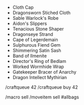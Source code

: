 + Cloth Cap
+ Dragonsworn Stiched Cloth
+ Sable Warlock's Robe
+ Aidon's Slippers
+ Tenacious Stone Shaper
+ Dragonseye Strand
+ Cape of Legerdemain
+ Sulphurous Fiend Gem
+ Shimmering Satin Sash
+ Band of Ilmenite
+ Director's Ring of Bedlam
+ Worked Wormhide Wrap
+ Gatekeeper Bracer of Anarchy
+ Dragon Intellect Mythirian

/craftqueue 42
/craftqueue buy 42

/macro sell /moveitem sell #allbags



